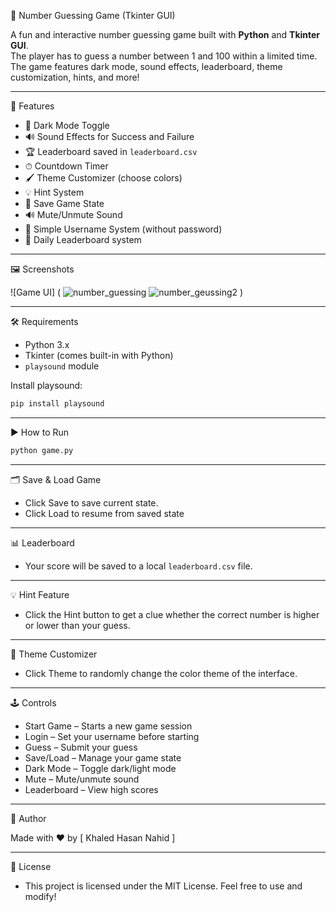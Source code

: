 🎯 Number Guessing Game (Tkinter GUI)

A fun and interactive number guessing game built with **Python** and **Tkinter GUI**.  
The player has to guess a number between 1 and 100 within a limited time. The game features dark mode, sound effects, leaderboard, theme customization, hints, and more!

---

 
🚀 Features

- 🎨 Dark Mode Toggle
- 🔊 Sound Effects for Success and Failure
- 🏆 Leaderboard saved in `leaderboard.csv`
- ⏱ Countdown Timer
- 🖌 Theme Customizer (choose colors)
- 💡 Hint System
- 💾 Save Game State
- 🔊 Mute/Unmute Sound
- 👤 Simple Username System (without password)
- 📅 Daily Leaderboard system

---


🖼️ Screenshots

![Game UI]  ( ![number_guessing](https://github.com/user-attachments/assets/b69183ec-5d25-4e08-a9b3-0da72e6ba9a0)    ![number_geussing2](https://github.com/user-attachments/assets/de2cd11c-6afc-4e3d-9741-a5f333268dd2) )

---


🛠️ Requirements

- Python 3.x  
- Tkinter (comes built-in with Python)  
- `playsound` module

Install playsound:
```bash
pip install playsound

```
---


▶️ How to Run

```bash
python game.py
```

---


🗂️ Save & Load Game

- Click Save to save current state.
- Click Load to resume from saved state

---


📊 Leaderboard

- Your score will be saved to a local `leaderboard.csv` file.

---


💡 Hint Feature

- Click the Hint button to get a clue whether the correct number is higher or lower than your guess.

---


🎨 Theme Customizer

- Click Theme to randomly change the color theme of the interface.

---
  

🕹️ Controls

- Start Game – Starts a new game session
- Login – Set your username before starting
- Guess – Submit your guess
- Save/Load – Manage your game state
- Dark Mode – Toggle dark/light mode
- Mute – Mute/unmute sound
- Leaderboard – View high scores

---


📝 Author

Made with ❤️ by [ Khaled Hasan Nahid ]

---


📃 License

- This project is licensed under the MIT License. Feel free to use and modify!
